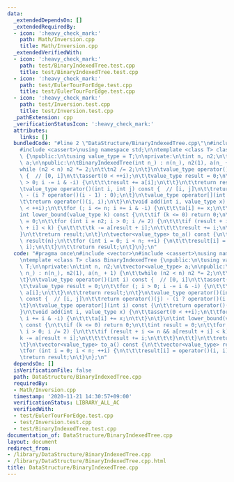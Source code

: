 ```yaml
---
data:
  _extendedDependsOn: []
  _extendedRequiredBy:
  - icon: ':heavy_check_mark:'
    path: Math/Inversion.cpp
    title: Math/Inversion.cpp
  _extendedVerifiedWith:
  - icon: ':heavy_check_mark:'
    path: test/BinaryIndexedTree.test.cpp
    title: test/BinaryIndexedTree.test.cpp
  - icon: ':heavy_check_mark:'
    path: test/EulerTourForEdge.test.cpp
    title: test/EulerTourForEdge.test.cpp
  - icon: ':heavy_check_mark:'
    path: test/Inversion.test.cpp
    title: test/Inversion.test.cpp
  _pathExtension: cpp
  _verificationStatusIcon: ':heavy_check_mark:'
  attributes:
    links: []
  bundledCode: "#line 2 \"DataStructure/BinaryIndexedTree.cpp\"\n#include <vector>\n\
    #include <cassert>\nusing namespace std;\n\ntemplate <class T> class BinaryIndexedTree\
    \ {\npublic:\n\tusing value_type = T;\n\nprivate:\n\tint n, n2;\n\tvector<value_type>\
    \ a;\n\npublic:\n\tBinaryIndexedTree(int n_) : n(n_), n2(1), a(n_ + 1) {\n\t\t\
    while (n2 < n) n2 *= 2;\n\t\tn2 /= 2;\n\t}\n\tvalue_type operator()(int i) const\
    \ {  // [0, i]\n\t\tassert(0 < ++i);\n\t\tvalue_type result = 0;\n\t\tfor (; i\
    \ > 0; i -= i & -i) {\n\t\t\tresult += a[i];\n\t\t}\n\t\treturn result;\n\t}\n\
    \tvalue_type operator()(int i, int j) const {  // [i, j]\n\t\treturn operator()(j)\
    \ - (i ? operator()(i - 1) : 0);\n\t}\n\tvalue_type operator[](int i) const {\n\
    \t\treturn operator()(i, i);\n\t}\n\tvoid add(int i, value_type x) {\n\t\tassert(0\
    \ < ++i);\n\t\tfor (; i <= n; i += i & -i) {\n\t\t\ta[i] += x;\n\t\t}\n\t}\n\t\
    int lower_bound(value_type k) const {\n\t\tif (k <= 0) return 0;\n\t\tint result\
    \ = 0;\n\t\tfor (int i = n2; i > 0; i /= 2) {\n\t\t\tif (result + i <= n && a[result\
    \ + i] < k) {\n\t\t\t\tk -= a[result + i];\n\t\t\t\tresult += i;\n\t\t\t}\n\t\t\
    }\n\t\treturn result;\n\t}\n\tvector<value_type> to_a() const {\n\t\tvector<value_type>\
    \ result(n);\n\t\tfor (int i = 0; i < n; ++i) {\n\t\t\tresult[i] = operator()(i,\
    \ i);\n\t\t}\n\t\treturn result;\n\t}\n};\n"
  code: "#pragma once\n#include <vector>\n#include <cassert>\nusing namespace std;\n\
    \ntemplate <class T> class BinaryIndexedTree {\npublic:\n\tusing value_type =\
    \ T;\n\nprivate:\n\tint n, n2;\n\tvector<value_type> a;\n\npublic:\n\tBinaryIndexedTree(int\
    \ n_) : n(n_), n2(1), a(n_ + 1) {\n\t\twhile (n2 < n) n2 *= 2;\n\t\tn2 /= 2;\n\
    \t}\n\tvalue_type operator()(int i) const {  // [0, i]\n\t\tassert(0 < ++i);\n\
    \t\tvalue_type result = 0;\n\t\tfor (; i > 0; i -= i & -i) {\n\t\t\tresult +=\
    \ a[i];\n\t\t}\n\t\treturn result;\n\t}\n\tvalue_type operator()(int i, int j)\
    \ const {  // [i, j]\n\t\treturn operator()(j) - (i ? operator()(i - 1) : 0);\n\
    \t}\n\tvalue_type operator[](int i) const {\n\t\treturn operator()(i, i);\n\t\
    }\n\tvoid add(int i, value_type x) {\n\t\tassert(0 < ++i);\n\t\tfor (; i <= n;\
    \ i += i & -i) {\n\t\t\ta[i] += x;\n\t\t}\n\t}\n\tint lower_bound(value_type k)\
    \ const {\n\t\tif (k <= 0) return 0;\n\t\tint result = 0;\n\t\tfor (int i = n2;\
    \ i > 0; i /= 2) {\n\t\t\tif (result + i <= n && a[result + i] < k) {\n\t\t\t\t\
    k -= a[result + i];\n\t\t\t\tresult += i;\n\t\t\t}\n\t\t}\n\t\treturn result;\n\
    \t}\n\tvector<value_type> to_a() const {\n\t\tvector<value_type> result(n);\n\t\
    \tfor (int i = 0; i < n; ++i) {\n\t\t\tresult[i] = operator()(i, i);\n\t\t}\n\t\
    \treturn result;\n\t}\n};\n"
  dependsOn: []
  isVerificationFile: false
  path: DataStructure/BinaryIndexedTree.cpp
  requiredBy:
  - Math/Inversion.cpp
  timestamp: '2020-11-21 14:30:57+09:00'
  verificationStatus: LIBRARY_ALL_AC
  verifiedWith:
  - test/EulerTourForEdge.test.cpp
  - test/Inversion.test.cpp
  - test/BinaryIndexedTree.test.cpp
documentation_of: DataStructure/BinaryIndexedTree.cpp
layout: document
redirect_from:
- /library/DataStructure/BinaryIndexedTree.cpp
- /library/DataStructure/BinaryIndexedTree.cpp.html
title: DataStructure/BinaryIndexedTree.cpp
---
```

